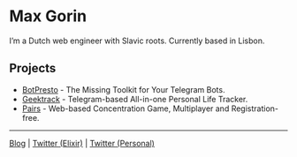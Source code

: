 # Max Gorin

I’m a Dutch web engineer with Slavic roots. Currently based in Lisbon.

## Projects

* [BotPresto](https://botpresto.com) - The Missing Toolkit for Your Telegram Bots.
* [Geektrack](https://geektrack.mxgrn.com/) - Telegram-based All-in-one Personal Life Tracker.
* [Pairs](https://github.com/mxgrn/pairs.one) - Web-based Concentration Game, Multiplayer and Registration-free.

---

[Blog](https://mxgrn.com) | [Twitter (Elixir)](https://twitter.com/elixirfun) | [Twitter (Personal)](https://twitter.com/mxgrn)
